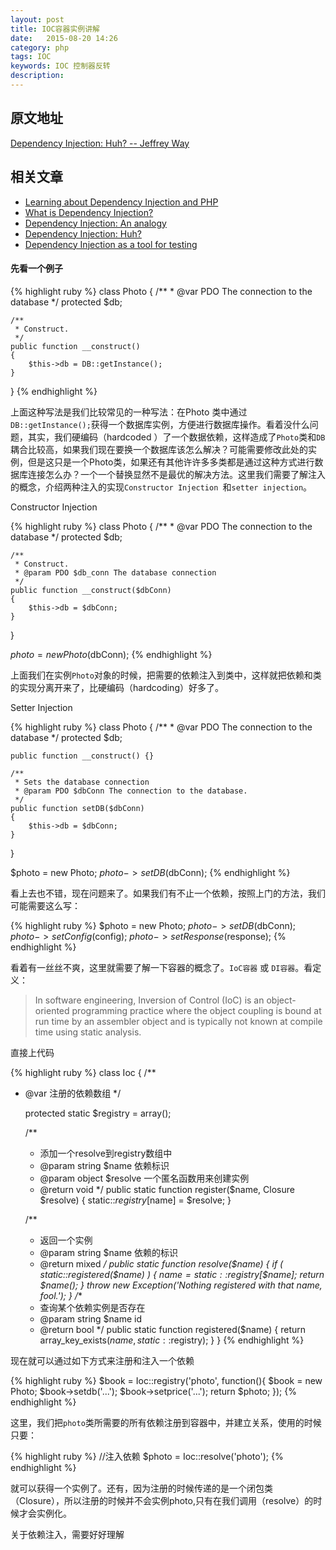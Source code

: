 ```yaml
---
layout: post
title: IOC容器实例讲解
date:   2015-08-20 14:26
category: php
tags: IOC
keywords: IOC 控制器反转
description:
---
```

## 原文地址
[Dependency Injection: Huh? -- Jeffrey Way](http://code.tutsplus.com/tutorials/dependency-injection-huh--net-26903)

## 相关文章
* [Learning about Dependency Injection and PHP](http://ralphschindler.com/2011/05/18/learning-about-dependency-injection-and-php)
* [What is Dependency Injection?](http://fabien.potencier.org/what-is-dependency-injection.html)
* [Dependency Injection: An analogy](https://mwop.net/blog/260-Dependency-Injection-An-analogy.html)
* [Dependency Injection: Huh?](http://code.tutsplus.com/tutorials/dependency-injection-huh--net-26903)
* [Dependency Injection as a tool for testing](http://philipobenito.github.io/dependency-injection-as-a-tool-for-testing/)


#### 先看一个例子

{% highlight ruby %}
class Photo {
    /**
     * @var PDO The connection to the database
     */
    protected $db;
 
    /**
     * Construct.
     */
    public function __construct()
    {
        $this->db = DB::getInstance();
    }
}
{% endhighlight %}

上面这种写法是我们比较常见的一种写法：在Photo 类中通过`DB::getInstance();`获得一个数据库实例，方便进行数据库操作。看着没什么问题，其实，我们硬编码（hardcoded ）了一个数据依赖，这样造成了`Photo`类和`DB`耦合比较高，如果我们现在要换一个数据库该怎么解决？可能需要修改此处的实例，但是这只是一个Photo类，如果还有其他许许多多类都是通过这种方式进行数据库连接怎么办？一个一个替换显然不是最优的解决方法。这里我们需要了解注入的概念，介绍两种注入的实现`Constructor Injection `和`setter injection`。

Constructor Injection

{% highlight ruby %}
class Photo {
    /**
     * @var PDO The connection to the database
     */
    protected $db;
 
    /**
     * Construct.
     * @param PDO $db_conn The database connection
     */
    public function __construct($dbConn)
    {
        $this->db = $dbConn;
    }
}
 
$photo = new Photo($dbConn);
{% endhighlight %}

上面我们在实例`Photo`对象的时候，把需要的依赖注入到类中，这样就把依赖和类的实现分离开来了，比硬编码（hardcoding）好多了。

Setter Injection

{% highlight ruby %}
class Photo {
    /**
     * @var PDO The connection to the database
     */
    protected $db;
 
    public function __construct() {}
 
    /**
     * Sets the database connection
     * @param PDO $dbConn The connection to the database.
     */
    public function setDB($dbConn)
    {
        $this->db = $dbConn;
    }
}
 
$photo = new Photo;
$photo->setDB($dbConn);
{% endhighlight %}

看上去也不错，现在问题来了。如果我们有不止一个依赖，按照上门的方法，我们可能需要这么写：

{% highlight ruby %}
$photo = new Photo;
$photo->setDB($dbConn);
$photo->setConfig($config);
$photo->setResponse($response);
{% endhighlight %}

看着有一丝丝不爽，这里就需要了解一下容器的概念了。`IoC容器` 或 `DI容器`。看定义：

> In software engineering, Inversion of Control (IoC) is an object-oriented programming practice where the object coupling is bound at run time by an assembler object and is typically not known at compile time using static analysis.


直接上代码

{% highlight ruby %}
class Ioc {
/**
* @var 注册的依赖数组
*/
 
   protected static $registry = array();
 
   /**
    * 添加一个resolve到registry数组中
    * @param  string $name 依赖标识
    * @param  object $resolve 一个匿名函数用来创建实例
    * @return void
    */
   public static function register($name, Closure $resolve)
   {
      static::$registry[$name] = $resolve;
   }
 
   /**
     * 返回一个实例
     * @param  string $name 依赖的标识
     * @return mixed
     */
   public static function resolve($name)
   {
       if ( static::registered($name) )
       {
          $name = static::$registry[$name];
          return $name();
       }
       throw new Exception('Nothing registered with that name, fool.');
   }
   /**
    * 查询某个依赖实例是否存在
    * @param  string $name id
    * @return bool 
    */
   public static function registered($name)
   {
      return array_key_exists($name, static::$registry);
   }
}
{% endhighlight %}

现在就可以通过如下方式来注册和注入一个依赖

{% highlight ruby %}
$book = Ioc::registry('photo', function(){
    $book = new Photo;
    $book->setdb('...');
    $book->setprice('...');
    return $photo;
});
{% endhighlight %}

这里，我们把`photo`类所需要的所有依赖注册到容器中，并建立关系，使用的时候只要：

{% highlight ruby %}
//注入依赖
$photo = Ioc::resolve('photo');
{% endhighlight %}

就可以获得一个实例了。还有，因为注册的时候传递的是一个闭包类（Closure），所以注册的时候并不会实例photo,只有在我们调用（resolve）的时候才会实例化。

关于依赖注入，需要好好理解